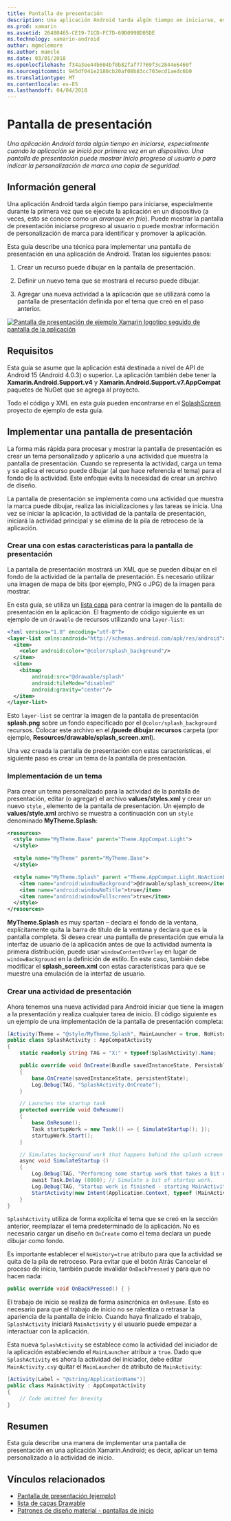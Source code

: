 ```yaml
---
title: Pantalla de presentación
description: Una aplicación Android tarda algún tiempo en iniciarse, especialmente cuando la aplicación se inició por primera vez en un dispositivo. Una pantalla de presentación puede mostrar Inicio progreso al usuario o para indicar la personalización de marca una copia de seguridad.
ms.prod: xamarin
ms.assetid: 26480465-CE19-71CD-FC7D-69D0990D05DE
ms.technology: xamarin-android
author: mgmclemore
ms.author: mamcle
ms.date: 03/01/2018
ms.openlocfilehash: f34a3ee44b604bf0b82faf77769f3c2844e6460f
ms.sourcegitcommit: 945df041e2180cb20af08b83cc703ecd1aedc6b0
ms.translationtype: MT
ms.contentlocale: es-ES
ms.lasthandoff: 04/04/2018
---
```

# <a name="splash-screen"></a>Pantalla de presentación

_Una aplicación Android tarda algún tiempo en iniciarse, especialmente cuando la aplicación se inició por primera vez en un dispositivo. Una pantalla de presentación puede mostrar Inicio progreso al usuario o para indicar la personalización de marca una copia de seguridad._


## <a name="overview"></a>Información general

Una aplicación Android tarda algún tiempo para iniciarse, especialmente durante la primera vez que se ejecute la aplicación en un dispositivo (a veces, esto se conoce como un _arranque en frío_). Puede mostrar la pantalla de presentación iniciarse progreso al usuario o puede mostrar información de personalización de marca para identificar y promover la aplicación.

Esta guía describe una técnica para implementar una pantalla de presentación en una aplicación de Android. Tratan los siguientes pasos:

1.  Crear un recurso puede dibujar en la pantalla de presentación.

2.  Definir un nuevo tema que se mostrará el recurso puede dibujar.

3.  Agregar una nueva actividad a la aplicación que se utilizará como la pantalla de presentación definida por el tema que creó en el paso anterior.

[![Pantalla de presentación de ejemplo Xamarin logotipo seguido de pantalla de la aplicación](splash-screen-images/splashscreen-01-sml.png)](splash-screen-images/splashscreen-01.png#lightbox)


## <a name="requirements"></a>Requisitos

Esta guía se asume que la aplicación está destinada a nivel de API de Android 15 (Android 4.0.3) o superior. La aplicación también debe tener la **Xamarin.Android.Support.v4** y **Xamarin.Android.Support.v7.AppCompat** paquetes de NuGet que se agrega al proyecto.

Todo el código y XML en esta guía pueden encontrarse en el [SplashScreen](https://developer.xamarin.com/samples/monodroid/SplashScreen) proyecto de ejemplo de esta guía.


## <a name="implementing-a-splash-screen"></a>Implementar una pantalla de presentación

La forma más rápida para procesar y mostrar la pantalla de presentación es crear un tema personalizado y aplicarlo a una actividad que muestra la pantalla de presentación. Cuando se representa la actividad, carga un tema y se aplica el recurso puede dibujar (al que hace referencia el tema) para el fondo de la actividad. Este enfoque evita la necesidad de crear un archivo de diseño.

La pantalla de presentación se implementa como una actividad que muestra la marca puede dibujar, realiza las inicializaciones y las tareas se inicia. Una vez se iniciar la aplicación, la actividad de la pantalla de presentación, iniciará la actividad principal y se elimina de la pila de retroceso de la aplicación.


### <a name="creating-a-drawable-for-the-splash-screen"></a>Crear una con estas características para la pantalla de presentación

La pantalla de presentación mostrará un XML que se pueden dibujar en el fondo de la actividad de la pantalla de presentación. Es necesario utilizar una imagen de mapa de bits (por ejemplo, PNG o JPG) de la imagen para mostrar.

En esta guía, se utiliza un [lista capa](http://developer.android.com/guide/topics/resources/drawable-resource.html#LayerList) para centrar la imagen de la pantalla de presentación en la aplicación. El fragmento de código siguiente es un ejemplo de un `drawable` de recursos utilizando una `layer-list`:

```xml
<?xml version="1.0" encoding="utf-8"?>
<layer-list xmlns:android="http://schemas.android.com/apk/res/android">
  <item>
    <color android:color="@color/splash_background"/>
  </item>
  <item>
    <bitmap
        android:src="@drawable/splash"
        android:tileMode="disabled"
        android:gravity="center"/>
  </item>
</layer-list>
```

Esto `layer-list` se centrar la imagen de la pantalla de presentación **splash.png** sobre un fondo especificado por el `@color/splash_background` recursos.
Colocar este archivo en el **/puede dibujar recursos** carpeta (por ejemplo, **Resources/drawable/splash_screen.xml**).

Una vez creada la pantalla de presentación con estas características, el siguiente paso es crear un tema de la pantalla de presentación.


### <a name="implementing-a-theme"></a>Implementación de un tema

Para crear un tema personalizado para la actividad de la pantalla de presentación, editar (o agregar) el archivo **values/styles.xml** y crear un nuevo `style` , elemento de la pantalla de presentación. Un ejemplo de **values/style.xml** archivo se muestra a continuación con un `style` denominado **MyTheme.Splash**:

```xml
<resources>
  <style name="MyTheme.Base" parent="Theme.AppCompat.Light">
  </style>

  <style name="MyTheme" parent="MyTheme.Base">
  </style>

  <style name="MyTheme.Splash" parent ="Theme.AppCompat.Light.NoActionBar">
    <item name="android:windowBackground">@drawable/splash_screen</item>
    <item name="android:windowNoTitle">true</item>
    <item name="android:windowFullscreen">true</item>
  </style>
</resources>
```

**MyTheme.Splash** es muy spartan &ndash; declara el fondo de la ventana, explícitamente quita la barra de título de la ventana y declara que es la pantalla completa. Si desea crear una pantalla de presentación que emula la interfaz de usuario de la aplicación antes de que la actividad aumenta la primera distribución, puede usar `windowContentOverlay` en lugar de `windowBackground` en la definición de estilo. En este caso, también debe modificar el **splash_screen.xml** con estas características para que se muestre una emulación de la interfaz de usuario.


### <a name="create-a-splash-activity"></a>Crear una actividad de presentación

Ahora tenemos una nueva actividad para Android iniciar que tiene la imagen a la presentación y realiza cualquier tarea de inicio. El código siguiente es un ejemplo de una implementación de la pantalla de presentación completa:

```csharp
[Activity(Theme = "@style/MyTheme.Splash", MainLauncher = true, NoHistory = true)]
public class SplashActivity : AppCompatActivity
{
    static readonly string TAG = "X:" + typeof(SplashActivity).Name;

    public override void OnCreate(Bundle savedInstanceState, PersistableBundle persistentState)
    {
        base.OnCreate(savedInstanceState, persistentState);
        Log.Debug(TAG, "SplashActivity.OnCreate");
    }

    // Launches the startup task
    protected override void OnResume()
    {
        base.OnResume();
        Task startupWork = new Task(() => { SimulateStartup(); });
        startupWork.Start();
    }

    // Simulates background work that happens behind the splash screen
    async void SimulateStartup ()
    {
        Log.Debug(TAG, "Performing some startup work that takes a bit of time.");
        await Task.Delay (8000); // Simulate a bit of startup work.
        Log.Debug(TAG, "Startup work is finished - starting MainActivity.");
        StartActivity(new Intent(Application.Context, typeof (MainActivity)));
    }
}
```

`SplashActivity` utiliza de forma explícita el tema que se creó en la sección anterior, reemplazar el tema predeterminado de la aplicación.
No es necesario cargar un diseño en `OnCreate` como el tema declara un puede dibujar como fondo.

Es importante establecer el `NoHistory=true` atributo para que la actividad se quita de la pila de retroceso. Para evitar que el botón Atrás Cancelar el proceso de inicio, también puede invalidar `OnBackPressed` y para que no hacen nada:

```csharp
public override void OnBackPressed() { }
```

El trabajo de inicio se realiza de forma asincrónica en `OnResume`. Esto es necesario para que el trabajo de inicio no se ralentiza o retrasar la apariencia de la pantalla de inicio. Cuando haya finalizado el trabajo, `SplashActivity` iniciará `MainActivity` y el usuario puede empezar a interactuar con la aplicación.

Esta nueva `SplashActivity` se establece como la actividad del iniciador de la aplicación estableciendo el `MainLauncher` atribuir a `true`. Dado que `SplashActivity` es ahora la actividad del iniciador, debe editar `MainActivity.cs`y quitar el `MainLauncher` de atributo de `MainActivity`:

```csharp
[Activity(Label = "@string/ApplicationName")]
public class MainActivity : AppCompatActivity
{
    // Code omitted for brevity
}
```


## <a name="summary"></a>Resumen

Esta guía describe una manera de implementar una pantalla de presentación en una aplicación Xamarin.Android; es decir, aplicar un tema personalizado a la actividad de inicio.


## <a name="related-links"></a>Vínculos relacionados

- [Pantalla de presentación (ejemplo)](https://developer.xamarin.com/samples/monodroid/SplashScreen)
- [lista de capas Drawable](http://developer.android.com/guide/topics/resources/drawable-resource.html#LayerList)
- [ Patrones de diseño material - pantallas de inicio](https://www.google.com/design/spec/patterns/launch-screens.html)

